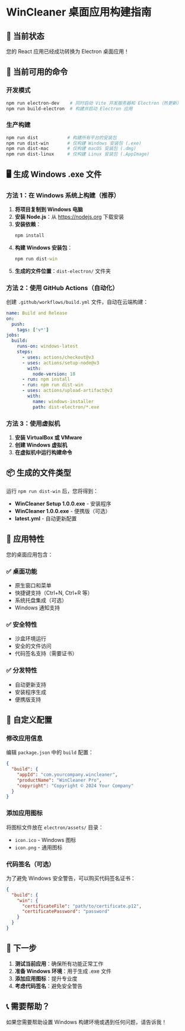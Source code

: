 # WinCleaner 桌面应用构建指南

## 🎉 当前状态
您的 React 应用已经成功转换为 Electron 桌面应用！

## 📱 当前可用的命令

### 开发模式
```bash
npm run electron-dev    # 同时启动 Vite 开发服务器和 Electron（热更新）
npm run build-electron  # 构建并启动 Electron 应用
```

### 生产构建
```bash
npm run dist           # 构建所有平台的安装包
npm run dist-win       # 仅构建 Windows 安装包 (.exe)
npm run dist-mac       # 仅构建 macOS 安装包 (.dmg)
npm run dist-linux     # 仅构建 Linux 安装包 (.AppImage)
```

## 🖥️ 生成 Windows .exe 文件

### 方法 1：在 Windows 系统上构建（推荐）

1. **将项目复制到 Windows 电脑**
2. **安装 Node.js**：从 https://nodejs.org 下载安装
3. **安装依赖**：
   ```cmd
   npm install
   ```
4. **构建 Windows 安装包**：
   ```cmd
   npm run dist-win
   ```
5. **生成的文件位置**：`dist-electron/` 文件夹

### 方法 2：使用 GitHub Actions（自动化）

创建 `.github/workflows/build.yml` 文件，自动在云端构建：

```yaml
name: Build and Release
on:
  push:
    tags: ['v*']
jobs:
  build:
    runs-on: windows-latest
    steps:
      - uses: actions/checkout@v3
      - uses: actions/setup-node@v3
        with:
          node-version: 18
      - run: npm install
      - run: npm run dist-win
      - uses: actions/upload-artifact@v3
        with:
          name: windows-installer
          path: dist-electron/*.exe
```

### 方法 3：使用虚拟机

1. **安装 VirtualBox 或 VMware**
2. **创建 Windows 虚拟机**
3. **在虚拟机中运行构建命令**

## 📦 生成的文件类型

运行 `npm run dist-win` 后，您将得到：

- **WinCleaner Setup 1.0.0.exe** - 安装程序
- **WinCleaner 1.0.0.exe** - 便携版（可选）
- **latest.yml** - 自动更新配置

## 🎯 应用特性

您的桌面应用包含：

### ✅ 桌面功能
- 原生窗口和菜单
- 快捷键支持（Ctrl+N, Ctrl+R 等）
- 系统托盘集成（可选）
- Windows 通知支持

### ✅ 安全特性
- 沙盒环境运行
- 安全的文件访问
- 代码签名支持（需要证书）

### ✅ 分发特性
- 自动更新支持
- 安装程序生成
- 便携版支持

## 🔧 自定义配置

### 修改应用信息
编辑 `package.json` 中的 `build` 配置：

```json
{
  "build": {
    "appId": "com.yourcompany.wincleaner",
    "productName": "WinCleaner Pro",
    "copyright": "Copyright © 2024 Your Company"
  }
}
```

### 添加应用图标
将图标文件放在 `electron/assets/` 目录：
- `icon.ico` - Windows 图标
- `icon.png` - 通用图标

### 代码签名（可选）
为了避免 Windows 安全警告，可以购买代码签名证书：

```json
{
  "build": {
    "win": {
      "certificateFile": "path/to/certificate.p12",
      "certificatePassword": "password"
    }
  }
}
```

## 🚀 下一步

1. **测试当前应用**：确保所有功能正常工作
2. **准备 Windows 环境**：用于生成 .exe 文件
3. **添加应用图标**：提升专业度
4. **考虑代码签名**：避免安全警告

## 📞 需要帮助？

如果您需要帮助设置 Windows 构建环境或遇到任何问题，请告诉我！
